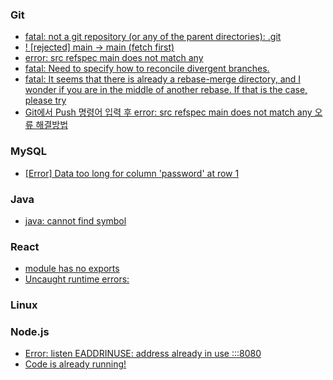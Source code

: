 ### Git 
+ <a href="https://lifeonguide.tistory.com/62">fatal: not a git repository (or any of the parent directories): .git</a>
+ <a href="https://byul91oh.tistory.com/231">! [rejected] main -> main (fetch first)</a>
+ <a href="https://heytech.tistory.com/477">error: src refspec main does not match any</a>
+ <a href="https://heytech.tistory.com/477">fatal: Need to specify how to reconcile divergent branches.</a>
+ <a href="https://gwan.tistory.com/8">fatal: It seems that there is already a rebase-merge directory, and
I wonder if you are in the middle of another rebase.  If that is the
case, please try</a>
+ <a href="https://algoroot.tistory.com/28">Git에서 Push 명령어 입력 후 error: src refspec main does not match any 오류 해결방법</a>

### MySQL
+ <a href="https://pika-chu.tistory.com/758">[Error] Data too long for column 'password' at row 1</a>

### Java
+ <a href="https://zzang9ha.tistory.com/352">java: cannot find symbol</a>

### React 
+ <a href="https://velog.io/@threejoon/React%EB%A5%BC-%EA%B3%B5%EB%B6%80%ED%95%98%EB%A9%B4%EC%84%9C-%EB%A7%89%ED%98%94%EB%8D%98-%EC%A0%901">module has no exports</a>
+ <a href="https://velog.io/@pung8146/Uncaught-runtime-errors">Uncaught runtime errors:</a>

### Linux

### Node.js 
+ <a href="https://velog.io/@jaehyeon23/Error-listen-EADDRINUSE-address-already-in-use-8080">Error: listen EADDRINUSE: address already in use :::8080</a>
+ <a href="https://velog.io/@ssonnni/VS-CODE-code-is-already-running-%ED%95%B4%EA%B2%B0%EB%B2%95">Code is already running!</a>
